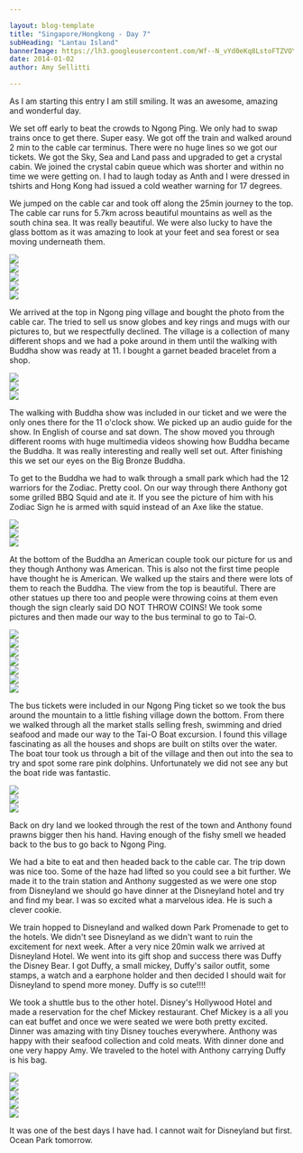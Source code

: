 ```yaml
---

layout: blog-template
title: "Singapore/Hongkong - Day 7"
subHeading: "Lantau Island"
bannerImage: https://lh3.googleusercontent.com/Wf--N_vYd0eKq8LstoFTZVOYSnsgroUKiLx9d7orDx8SlzAcZc6-cR7LfKPsbRkJGNQUWsNQdGAqOx2G6qegnE4MYC9uBEFngrQ_Gqh06L8QFMTuWfG9cuaGIjfYl_ZCU5Iey3q87A
date: 2014-01-02
author: Amy Sellitti

---
```

As I am starting this entry I am still smiling. It was an awesome, amazing and wonderful day.

We set off early to beat the crowds to Ngong Ping. We only had to swap trains once to get there. Super easy. We got off the train and walked around 2 min to the cable car terminus. There were no huge lines so we got our tickets. We got the Sky, Sea and Land pass and upgraded to get a crystal cabin. We joined the crystal cabin queue which was shorter and within no time we were getting on. I had to laugh today as Anth and I were dressed in tshirts and Hong Kong had issued a cold weather warning for 17 degrees.

We jumped on the cable car and took off along the 25min journey to the top. The cable car runs for 5.7km across beautiful mountains as well as the south china sea. It was really beautiful. We were also lucky to have the glass bottom as it was amazing to look at your feet and sea forest or sea moving underneath them.

<div class="center-image"><img src="https://lh3.googleusercontent.com/TxnvIgb5V3SdeNre6HqO987kdUkMKPQQZRQzMxChyCdNdb858eUW9AYi9ciIzlkBy3Yxhp7TGmU9e5kK0H1RQ-Qo_4-l5e8DRd2zZKUMMg8JN8z_Obt_XYKpIdcwG67k4rCXVD5Jcw" /></div>
<div class="center-image"><img src="https://lh3.googleusercontent.com/2FDi3ZnloXvfNzOh0eUcNG3rS6pYmeHa0vvkalE_9v9mx4ZC8eWi1yUFMKrbFL9O7qpWd06X0fbpyfgGerJYA1h959wNTQPEFKfzscdTIEojdo6pT5Ckl6QJ19FJQMpKmtWFmu49FA" /></div>
<div class="center-image"><img src="https://lh3.googleusercontent.com/KmOOi2umyPz2AHtZLzqSuz6QfcVorq5_QGmtYLzmH857WnQSf3PGRXfL8ym23WnC0wf6-4TPHIYH0M-Ejsxb2ANvloS5OXMRWFxNptqBAwBz2ojUzuHVaTI0o4vjZLQVCugQNlXAJg" /></div>
<div class="center-image"><img src="https://lh3.googleusercontent.com/nCB3EgYdaRlu_68Qxr-yCHpvghXqcMslnUzz_BmNFyCy1oKMk7S8tU3NChbWedagIgDxqD4SAaEqMGPX5S-B1dhLKmE1zRGPifyh-i7uvU0s71UzBgvNZKBIOIgZdOaKo53Sx1UBOQ" /></div>
<div class="center-image"><img src="https://lh3.googleusercontent.com/7FDcpmAulGmiqhz897PpHlbOJL-NzNVxsQ0A64F8vdH6fYG76DgAZGNCnfcCzpK4ZeanFgStMzbMmC5AVlW-cCScfKrrBDB9h5AKe4HMx8IcLGtoIBZQ3TE4B_kZhCNIE0XdA56GSg" /></div>

We arrived at the top in Ngong ping village and bought the photo from the cable car. The tried to sell us snow globes and key rings and mugs with our pictures to, but we respectfully declined. The village is a collection of many different shops and we had a poke around in them until the walking with Buddha show was ready at 11. I bought a garnet beaded bracelet from a shop.

<div class="center-image"><img src="https://lh3.googleusercontent.com/8ObvfJ1e5QkTI8ucatKS3vULcqPBX4t65qRt45v5KVWAgwcxrSh2nyef21Lk9u3I9nA0wTmcnp5rhyWHRbczj4_zNN7cZVMczSchYi0QHwoljBYAy4KVS4Kul3VKKVSYUx8y588Zkw" /></div>
<div class="center-image"><img src="https://lh3.googleusercontent.com/20tT4_qxHfu7pyUhvpAebemVOtkcWybU4G9Y3Yjdf8urByTI1h044MBCht8hkpWnw4lgZxAC7qoR8YryCywiID5Iwnqlp9hpS-uHewvy2ggLLRDsRMSUbnfdY-L8l6F2_uoOhMYh8Q" /></div>
<div class="center-image"><img src="https://lh3.googleusercontent.com/Iag1Qk0ppQlFx-ER-jhcL1ZtqYLzypg67PXvBEMIIMSMWMwIZyIzjVqOWAirlYNlB2E7aNK0S5hnXfp6ZzKn2tV9flmpvUwKNn60dnTNkVVfw0M26ObVjEJ7VJp-TuzAJtbtTb5Hqg" /></div>

The walking with Buddha show was included in our ticket and we were the only ones there for the 11 o'clock show. We picked up an audio guide for the show. In English of course and sat down. The show moved you through different rooms with huge multimedia videos showing how Buddha became the Buddha. It was really interesting and really well set out. After finishing this we set our eyes on the Big Bronze Buddha.

To get to the Buddha we had to walk through a small park which had the 12 warriors for the Zodiac. Pretty cool. On our way through there Anthony got some grilled BBQ Squid and ate it. If you see the picture of him with his Zodiac Sign he is armed with squid instead of an Axe like the statue. 

<div class="center-image"><img src="https://lh3.googleusercontent.com/aJBKNHoVI7H2tzMULXxDgcWrlj5H30LRfYrD-eOV6mQUXPjCZ1SV6CiBnI2cCNnmYT5Nlmabdi4R67cszu0QGhDq-Uv53pBEw8FAPZq1Z7zdmBgnZgDRpJDgeBFWJEHXxUgClQ_yXA" /></div>
<div class="center-image"><img src="https://lh3.googleusercontent.com/PPBeKpH6ZJmw0d63Jq_fXNXUnrix3gAg5MegoiZmc5W2Qgp5Vvfl6awBQ_ZmINaU5m8JMcP8f7zmPsT-WOFTf4X_MKiI3uWKI5TMeX_xyuQ0dsBmzNVB6If1AyG87XfZaIpJtqFBGw" /></div>
<div class="center-image"><img src="https://lh3.googleusercontent.com/7hQyBWm7MxXm-jIeRfmitpxeYUfix6JzuJdKbtVPjdM0W9QrY9G-d7Y_9EMALHEYja9XfVngl23IGaPWI1oWIHm5A15clGJziElyatKSty_78ARxajDpDK13FQ0Ug8_Ak66UcdYGgw" /></div>

At the bottom of the Buddha an American couple took our picture for us and they though Anthony was American. This is also not the first time people have thought he is American. We walked up the stairs and there were lots of them to reach the Buddha. The view from the top is beautiful. There are other statues up there too and people were throwing coins at them even though the sign clearly said DO NOT THROW COINS! We took some pictures and then made our way to the bus terminal to go to Tai-O.

<div class="center-image"><img src="https://lh3.googleusercontent.com/INHtPjOdAhdq-kGYgGuShYOccbX4A8XgmYcNsJ9miwcQwYz-Pqgk3FIwCCJmM522UJNORZn1I_Zn1j977lPW3N6GWsp2sEwVlMZ4YPSJwkyIf52KIyQuBqlc5OGYNzwPTzRPod3iNg" /></div>
<div class="center-image"><img src="https://lh3.googleusercontent.com/Wf--N_vYd0eKq8LstoFTZVOYSnsgroUKiLx9d7orDx8SlzAcZc6-cR7LfKPsbRkJGNQUWsNQdGAqOx2G6qegnE4MYC9uBEFngrQ_Gqh06L8QFMTuWfG9cuaGIjfYl_ZCU5Iey3q87A" /></div>
<div class="center-image"><img src="https://lh3.googleusercontent.com/IEAdsXZcHI5IbM5Bd2oLaWL1fqWsESxJMhnbgDUL3d38nmJWFYcTqkIynEYmaCnzIriLdLoO7RVH6eyRI3Wac6N6mGs0NsgEAs4t5U90V9hI4PdyqLjOE1gWsseTqxrhZV0HkFFnlQ" /></div>
<div class="center-image"><img src="https://lh3.googleusercontent.com/IPtIsbkOGQSRVEmT45xqeLNYdDsUtAZyu67rDWlId21CyPoJRTSx2-w5tDmq__Qi0s039GFUfkwl4zLsoaA_x1-nvZ9FpzbrDEd__E2QDavHlagYZkrOWWiAdFwZYGSCztinAqLxfA" /></div>
<div class="center-image"><img src="https://lh3.googleusercontent.com/X2Kg_B45J9X73rVCf5h4S4M3q5KFtmOq2K29mfUpm4KTT30O6R3dZzxII2j5S4cWIeZgGo7Z_0nmZZBrxyAet1cgPXDEbiR9-b05qs-nq7unO9GexpnuDML2ZjAwdXDATS-8VFrvGQ" /></div>
<div class="center-image"><img src="https://lh3.googleusercontent.com/4XJh56kzM835mZMCms9Ov5omPAZwg3XFYT8k849_n6ukys2VvhGcX0H2Lyw5idSdBJT_59cXOuZcDLZl9HBl36OZM7KL7M0QtepcTaDTsUxLLzUXKH62v450wu6qWCjzRsfRYzAL3g" /></div>
<div class="center-image"><img src="http://images.travelpod.com/users/amynp/6.1388693835.people-throwing-coins.jpg" /></div>

The bus tickets were included in our Ngong Ping ticket so we took the bus around the mountain to a little fishing village down the bottom. From there we walked through all the market stalls selling fresh, swimming and dried seafood and made our way to the Tai-O Boat excursion. I found this village fascinating as all the houses and shops are built on stilts over the water. The boat tour took us through a bit of the village and then out into the sea to try and spot some rare pink dolphins. Unfortunately we did not see any but the boat ride was fantastic. 

<div class="center-image"><img src="https://lh3.googleusercontent.com/1C5YC0fEbGiq8VaHx-NGKcMxH7uz4ZcnEU96dn8vDRtkMz1aqTexAqyjKKrTjlWKTbOGJGwjysw6WEvHsAbOav-a9jGbGjhFzGrFaiAoFB5ATTi2d8qewqoGxRhr9G0k_4ToHqYnxQ" /></div>
<div class="center-image"><img src="https://lh3.googleusercontent.com/dbKHNt8zEp3qkgf9kJvf60hS2_g6YyL3PpsKB1I0YmL8S2KaIxEzRkJu62WDIOX7Lbu4RCdpFx_IIMPPZyCIF61p59CbDe8KbZTsZ72I4SYuIIV2K7sAADXNFOA9vECvIw9q23tOeA" /></div>
<div class="center-image"><img src="https://lh3.googleusercontent.com/F7XWiDwyM65h_XQaVTYh0DN-SiMlYi3Wbtzmlw987YX0DrXwNQV2-LBu75_RW_Vc6XLdi_hBHU37rpEw2pBiKh6Ar77Zv47uYE5BKN-yXaZjhnp0srMWvFQ0re8n3KyZwY5hS36baw" /></div>

Back on dry land we looked through the rest of the town and Anthony found prawns bigger then his hand. Having enough of the fishy smell we headed back to the bus to go back to Ngong Ping.

We had a bite to eat and then headed back to the cable car. The trip down was nice too. Some of the haze had lifted so you could see a bit further. We made it to the train station and Anthony suggested as we were one stop from Disneyland we should go have dinner at the Disneyland hotel and try and find my bear. I was so excited what a marvelous idea. He is such a clever cookie.

We train hopped to Disneyland and walked down Park Promenade to get to the hotels. We didn't see Disneyland as we didn't want to ruin the excitement for next week. After a very nice 20min walk we arrived at Disneyland Hotel. We went into its gift shop and success there was Duffy the Disney Bear. I got Duffy, a small mickey, Duffy's sailor outfit, some stamps, a watch and a earphone holder and then decided I should wait for Disneyland to spend more money.  Duffy is so cute!!!!

We took a shuttle bus to the other hotel. Disney's Hollywood Hotel and made a reservation for the chef Mickey restaurant. Chef Mickey is a all you  can eat buffet and once we were seated we were both pretty excited. Dinner was amazing with tiny Disney touches everywhere. Anthony was happy with their seafood collection and cold meats. With dinner done and one very happy Amy. We traveled to the hotel with Anthony carrying Duffy is his bag.

<div class="center-image"><img src="https://lh3.googleusercontent.com/Nm18E0TgMW2UOeZxfY-LW94HIDXijP3NgtxTdc1kFShhz5_Dtt3yFllN2sk5hKel2qReReS0tZaIbAu_whAsOyuWgWj8x1uRuAIwxR5IhuMZ9Dv-4Vjf1UttzUVNLo8K4OwXriL5Tw" /></div>
<div class="center-image"><img src="https://lh3.googleusercontent.com/Jpy8HW_lcLkeid2hqWDSaOnRo5HYIFE6slshw-_iaUOfcglYdGj6PY0xy6VvQDuSP9ql_fIgKLsa1w_vx8RSJw1nt0q_Yda8GLwGGdiTCn3ktwcU0T8JFvzqh3reYpG-hugMBMDM8Q" /></div>
<div class="center-image"><img src="https://lh3.googleusercontent.com/ZxytkiqE6St0yQg_t__zRXH2lc8yUNO_SXByEdp0xmgNXvc5N2YsGup7qaggO6Xuxx9CL18KWsf3hEU-8WQr-_0wvq7I6HHEa0HqlW-X72Bftmf6Pel4vh4w_az4oriZH861A2ebWA" /></div>
<div class="center-image"><img src="https://lh3.googleusercontent.com/ziTqVuV3yMvDhioZupmCj09Nr3N5XxAKA_YFPiEs9-_6sswxdHoD7jUL71DL0uOwUiip0RyY0Z-KtL8j9MFr9f_wHgeyL1UVuHzvA_cu9GWhtBk_0C6XMqecBfE0FXP_lnQXx7hCsA" /></div>
<div class="center-image"><img src="https://lh3.googleusercontent.com/ffSzypa8w71wHEaFrkQvAe8fTVm43eJ3-DuGkxVkPdXsZeUTiSuqNe2o0hWZNAc0gCNe5DokCc-6c29mGTsUkIX2lZPmnDUiM7KPcyS4Umr4ggA75WnEQZU-QlHZJr2p96ykxE2Ptw" /></div>

It was one of the best days I have had. I cannot wait for Disneyland but first. Ocean Park tomorrow.

